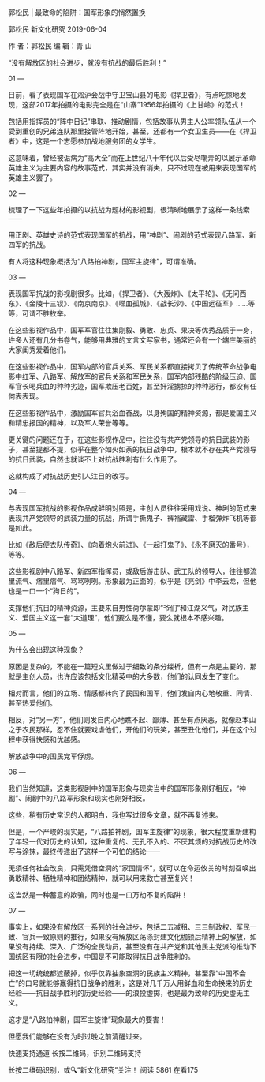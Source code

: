 郭松民 | 最致命的陷阱：国军形象的悄然置换

郭松民  新文化研究  2019-06-04

作 者：郭松民
编 辑：青   山

“没有解放区的社会进步，就没有抗战的最后胜利！”

01
—

日前，看了表现国军在淞沪会战中守卫宝山县的电影《捍卫者》，有点吃惊地发现，这部2017年拍摄的电影完全是在“山寨”1956年拍摄的《上甘岭》的范式！

包括用指挥员的“阵中日记”串联、推动剧情，包括故事从男主人公率领队伍从一个受到重创的兄弟连队那里接管阵地开始，甚至，还都有一个女卫生员——在《捍卫者》中，这是一个志愿参加战地服务团的女学生。

这意味着，曾经被诟病为“高大全”而在上世纪八十年代以后受尽嘲弄的以展示革命英雄主义为主要内容的故事范式，其实并没有消失，只不过现在被用来表现国军的英雄主义罢了。



02
—

梳理了一下这些年拍摄的以抗战为题材的影视剧，很清晰地展示了这样一条线索——

用正剧、英雄史诗的范式表现国军的抗战，用“神剧”、闹剧的范式表现八路军、新四军的抗战。

有人将这种现象概括为“八路拍神剧，国军主旋律”，可谓准确。

03
—

表现国军抗战的影视剧很多。比如，《捍卫者》、《大轰炸》、《太平轮》、《无问西东》、《金陵十三钗》、《南京南京》、《喋血孤城》、《战长沙》、《中国远征军》……等等，可谓不胜枚举。

在这些影视作品中，国军军官往往集刚毅、勇敢、忠贞、果决等优秀品质于一身，许多人还有几分书卷气，能够用典雅的文言文写家书，通常还会有一个端庄美丽的大家闺秀爱着他们。

在这些影视作品中，国军内部的官兵关系、军民关系都直接拷贝了传统革命战争电影中红军、八路军、解放军的官兵关系和军民关系，国军内部残酷的阶级压迫、国军官长喝兵血的种种劣迹，国军欺压老百姓，甚至奸淫掳掠的种种恶行，都没有任何表表现。

在这些影视作品中，激励国军官兵浴血奋战，以身殉国的精神资源，都是爱国主义和精忠报国的精神，以及军人荣誉等等。

更关键的问题还在于，在这些影视作品中，往往没有共产党领导的抗日武装的影子，甚至提都不提，似乎在整个如火如荼的抗日战争中，根本就不存在共产党领导的抗日武装，自然也就谈不上对抗战胜利有什么作用了。

这就构成了对抗战历史引人注目的改写。



04
—

与表现国军抗战的影视作品成鲜明对照是，主创人员往往采用戏说、神剧的范式来表现共产党领导的武装力量的抗战，所谓手撕鬼子、裤裆藏雷、手榴弹炸飞机等都是如此。

比如《敌后便衣队传奇》、《向着炮火前进》、《一起打鬼子》、《永不磨灭的番号》，等等。

这些影视剧中八路军、新四军指挥员，或敌后游击队、武工队的领导人，往往都流里流气、痞里痞气、骂骂咧咧。形象最为正面的，似乎是《亮剑》中李云龙，但他也是一口一个“狗日的”。

支撑他们抗日的精神资源，主要来自男性荷尔蒙即“爷们”和江湖义气，对民族主义、爱国主义这一套“大道理”，他们要么是不懂，要么就根本不感兴趣。

05
—

为什么会出现这种现象？

原因是复杂的，不能在一篇短文里做过于细致的条分缕析，但有一点是主要的，那就是主创人员，也许应该包括文化精英中的大多数，他们的认同发生了变化。

相对而言，他们的立场、情感都转向了民国和国军，他们发自内心地敬重、同情、甚至热爱他们。

相反，对“另一方”，他们则发自内心地瞧不起、鄙薄、甚至有点厌恶，就像赵本山之于农民那样，忍不住就要戏虐他们，开他们的玩笑，甚至丑化他们，并在这个过程中获得快感和优越感。


解放战争中的国民党军俘虏。

06
—

我们当然知道，这类影视剧中的国军形象与现实当中的国军形象刚好相反，“神剧”、闹剧中的八路军形象和现实也刚好相反。

这些，稍有历史常识的人都明白，我也写过很多文章，就不再复述来。

但是，一个严峻的现实是，“八路拍神剧，国军主旋律”的现象，很大程度重新建构了年轻一代对历史的认知，这种重复的、无孔不入的、不厌其烦的对抗战历史的改写与涂抹，最终传递出了这样一个可怕的结论——

无须任何社会改良，只需凭借空洞的“家国情怀”，就可以在命运攸关的时刻召唤出勇敢精神、牺牲精神和团结精神，就可以用来救亡甚至复兴！

这当然是一种蓄意的欺骗，同时也是一口万劫不复的陷阱！



07
—

事实上，如果没有解放区一系列的社会进步，包括二五减租、三三制政权、军民一致、官兵一致原则的推行，如果没有解放区荡涤封建文化枷锁后精神上的解放，如果没有持续、深入、广泛的全民动员，甚至没有在共产党和其他民主党派的推动下国统区有限的社会进步，中国是不可能取得抗日战争胜利的。

把这一切统统都遮蔽掉，似乎仅靠抽象空洞的民族主义精神，甚至靠“中国不会亡”的口号就能够赢得抗日战争的胜利，这是对几千万人用鲜血和生命换来的历史经验——抗日战争胜利的历史经验——的浪投虚掷，也是最为致命的历史虚无主义。

这才是“八路拍神剧，国军主旋律”现象最大的要害！

但愿我们能够在没有为时过晚之前清醒过来。



快速支持通道
长按二维码，识别二维码支持



长按二维码识别，或🔍“新文化研究”关注！
阅读 5861
 在看175
